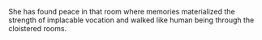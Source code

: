 She has found peace in that room where memories materialized the strength of implacable vocation and walked like human being through the cloistered rooms.
